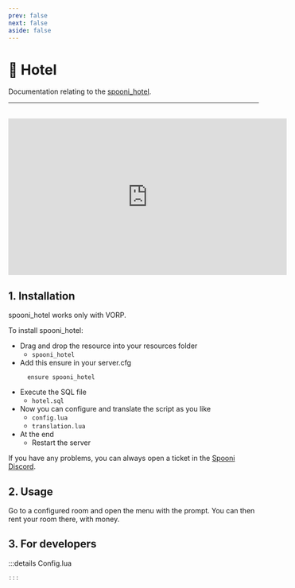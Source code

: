```yaml
---
prev: false
next: false
aside: false
---
```


# 🏨 Hotel
Documentation relating to the [spooni_hotel](https://spooni-mapping.tebex.io/).

___
<br>
<iframe width="560" height="315" src="https://www.youtube.com/embed/" frameborder="0" allow="accelerometer; autoplay; clipboard-write; encrypted-media; gyroscope; picture-in-picture; web-share" allowfullscreen></iframe>

## 1. Installation
spooni_hotel works only with VORP. 

To install spooni_hotel:
- Drag and drop the resource into your resources folder
  - `spooni_hotel`
- Add this ensure in your server.cfg
  ```
    ensure spooni_hotel
  ```
- Execute the SQL file
  - `hotel.sql`
- Now you can configure and translate the script as you like
  - `config.lua`
  - `translation.lua`
- At the end
  - Restart the server

If you have any problems, you can always open a ticket in the [Spooni Discord](https://discord.gg/spooni).

## 2. Usage
Go to a configured room and open the menu with the prompt. You can then rent your room there, with money.

## 3. For developers

:::details Config.lua
```lua
:::
